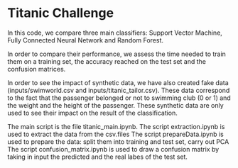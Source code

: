 # Titanic Challenge

In this code, we compare three main classifiers: Support Vector Machine, Fully Connected Neural Network and Random Forest.

In order to compare their performance, we assess the time needed to train them on a training set, the accuracy reached on the test set and the confusion matrices.

In order to see the impact of synthetic data, we have also created fake data (inputs/swimworld.csv and inputs/titanic_tailor.csv). These data correspond to the fact that the passenger belonged or not to swimming club (0 or 1) and the weight and the height of the passenger. These synthetic data are only used to see their impact on the result of the classification. 

The main script is the file titanic_main.ipynb.
The script extraction.ipynb is used to extract the data from the csv.files
The script prepareData.ipynb is used to prepare the data: split them into training and test set, carry out PCA
The script confusion_matrix.ipynb is used to draw a confusion matrix by taking in input the predicted and the real labes of the test set.

